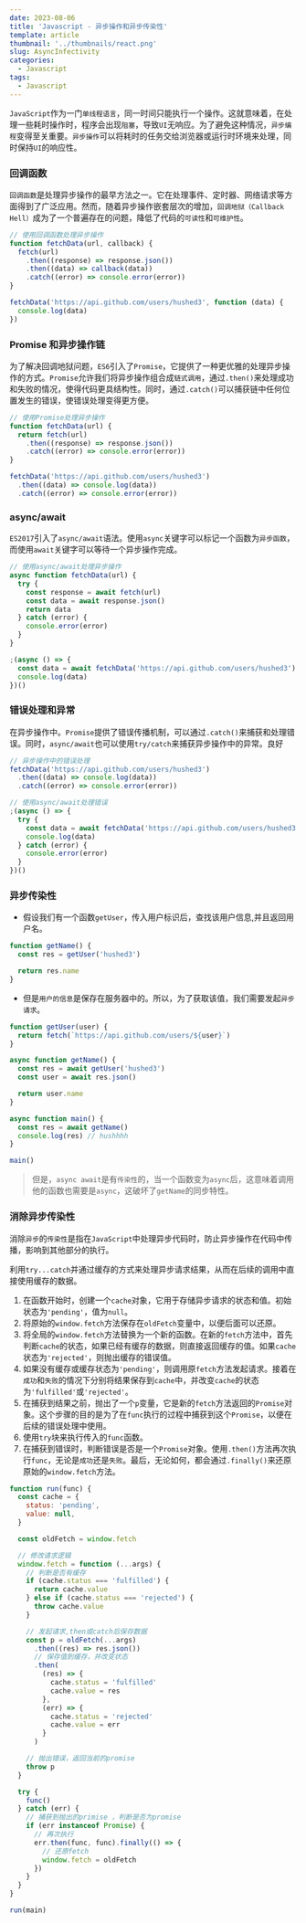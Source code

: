 ```yaml
---
date: 2023-08-06
title: 'Javascript - 异步操作和异步传染性'
template: article
thumbnail: '../thumbnails/react.png'
slug: AsyncInfectivity
categories:
  - Javascript
tags:
  - Javascript
---
```


`JavaScript`作为一门`单线程语言`，同一时间只能执行一个操作。这就意味着，在处理一些耗时操作时，程序会出现`阻塞`，导致`UI`无响应。为了避免这种情况，`异步编程`变得至关重要。`异步操作`可以将耗时的任务交给浏览器或运行时环境来处理，同时保持`UI`的响应性。

### 回调函数

`回调函数`是处理异步操作的最早方法之一。它在处理事件、定时器、网络请求等方面得到了广泛应用。然而，随着异步操作嵌套层次的增加，`回调地狱（Callback Hell）`成为了一个普遍存在的问题，降低了代码的`可读性`和`可维护性`。

```javascript
// 使用回调函数处理异步操作
function fetchData(url, callback) {
  fetch(url)
    .then((response) => response.json())
    .then((data) => callback(data))
    .catch((error) => console.error(error))
}

fetchData('https://api.github.com/users/hushed3', function (data) {
  console.log(data)
})
```

### Promise 和异步操作链

为了解决回调地狱问题，`ES6`引入了`Promise`，它提供了一种更优雅的处理异步操作的方式。`Promise`允许我们将异步操作组合成`链式调用`，通过`.then()`来处理成功和失败的情况，使得代码更具结构性。同时，通过`.catch()`可以捕获链中任何位置发生的错误，使错误处理变得更方便。

```javascript
// 使用Promise处理异步操作
function fetchData(url) {
  return fetch(url)
    .then((response) => response.json())
    .catch((error) => console.error(error))
}

fetchData('https://api.github.com/users/hushed3')
  .then((data) => console.log(data))
  .catch((error) => console.error(error))
```

### async/await

`ES2017`引入了`async/await`语法。使用`async`关键字可以标记一个函数为`异步函数`，而使用`await`关键字可以等待一个异步操作完成。

```javascript
// 使用async/await处理异步操作
async function fetchData(url) {
  try {
    const response = await fetch(url)
    const data = await response.json()
    return data
  } catch (error) {
    console.error(error)
  }
}

;(async () => {
  const data = await fetchData('https://api.github.com/users/hushed3')
  console.log(data)
})()
```

### 错误处理和异常

在异步操作中。`Promise`提供了错误传播机制，可以通过`.catch()`来捕获和处理错误。同时，`async/await`也可以使用`try/catch`来捕获异步操作中的异常。良好

```javascript
// 异步操作中的错误处理
fetchData('https://api.github.com/users/hushed3')
  .then((data) => console.log(data))
  .catch((error) => console.error(error))

// 使用async/await处理错误
;(async () => {
  try {
    const data = await fetchData('https://api.github.com/users/hushed3')
    console.log(data)
  } catch (error) {
    console.error(error)
  }
})()
```

### 异步传染性
- 假设我们有一个函数`getUser`，传入用户标识后，查找该用户信息,并且返回用户名。

```javascript
function getName() {
  const res = getUser('hushed3')

  return res.name
}
```

- 但是`用户的信息`是保存在服务器中的。所以，为了获取该值，我们需要发起`异步请求`。

```javascript
function getUser(user) {
  return fetch(`https://api.github.com/users/${user}`)
}

async function getName() {
  const res = await getUser('hushed3')
  const user = await res.json()

  return user.name
}

async function main() {
  const res = await getName()
  console.log(res) // hushhhh
}

main()
```

> 但是，`async await`是有`传染性`的，当一个函数变为`async`后，这意味着调用他的函数也需要是`async`，这破坏了`getName`的同步特性。

### 消除异步传染性

消除`异步`的`传染性`是指在`JavaScript`中处理异步代码时，防止异步操作在代码中传播，影响到其他部分的执行。

利用`try...catch`并通过缓存的方式来处理异步请求结果，从而在后续的调用中直接使用缓存的数据。

1. 在函数开始时，创建一个`cache`对象，它用于存储异步请求的状态和值。初始状态为`'pending'`，值为`null`。
2. 将原始的`window.fetch`方法保存在`oldFetch`变量中，以便后面可以还原。
3. 将全局的`window.fetch`方法替换为一个新的函数。在新的`fetch`方法中，首先判断`cache`的状态，如果已经有缓存的数据，则直接返回缓存的值。如果`cache`状态为`'rejected'`，则抛出缓存的错误值。
4. 如果没有缓存或缓存状态为`'pending'`，则调用原`fetch`方法发起请求。接着在`成功`和`失败`的情况下分别将结果保存到`cache`中，并改变`cache`的状态为`'fulfilled'`或`'rejected'`。
5. 在捕获到结果之前，抛出了一个`p`变量，它是新的`fetch`方法返回的`Promise`对象。这个步骤的目的是为了在`func`执行的过程中捕获到这个`Promise`，以便在后续的错误处理中使用。
6. 使用`try`块来执行传入的`func`函数。
7. 在捕获到错误时，判断错误是否是一个`Promise`对象。使用`.then()`方法再次执行`func`，无论是`成功`还是`失败`。最后，无论如何，都会通过`.finally()`来还原原始的`window.fetch`方法。

```javascript
function run(func) {
  const cache = {
    status: 'pending',
    value: null,
  }

  const oldFetch = window.fetch

  // 修改请求逻辑
  window.fetch = function (...args) {
    // 判断是否有缓存
    if (cache.status === 'fulfilled') {
      return cache.value
    } else if (cache.status === 'rejected') {
      throw cache.value
    }

    // 发起请求,then或catch后保存数据
    const p = oldFetch(...args)
      .then((res) => res.json())
      // 保存值到缓存，并改变状态
      .then(
        (res) => {
          cache.status = 'fulfilled'
          cache.value = res
        },
        (err) => {
          cache.status = 'rejected'
          cache.value = err
        }
      )

    // 抛出错误，返回当前的promise
    throw p
  }

  try {
    func()
  } catch (err) {
    // 捕获到抛出的primise ，判断是否为promise
    if (err instanceof Promise) {
      // 再次执行
      err.then(func, func).finally(() => {
        // 还原fetch
        window.fetch = oldFetch
      })
    }
  }
}

run(main)
```
